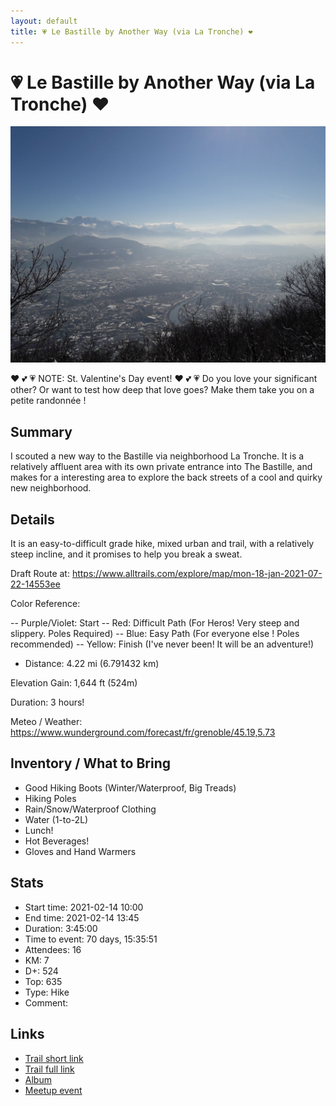 ```yaml
---
layout: default
title: 💗 Le Bastille by Another Way (via La Tronche) ❤️ 
---
```


# 💗 Le Bastille by Another Way (via La Tronche) ❤️ 

![2021-02-14](../img/orig/2021-02-14.jpg)

❤️ 💕 💗 NOTE: St. Valentine's Day event! ❤️ 💕 💗
Do you love your significant other? Or want to test how deep that love goes? Make them take you on a petite randonnée !

##  Summary 

I scouted a new way to the Bastille via neighborhood La Tronche. It is a relatively affluent area with its own private entrance into The Bastille, and makes for a interesting area to explore the back streets of a cool and quirky new neighborhood.

##  Details 

It is an easy-to-difficult grade hike, mixed urban and trail, with a relatively steep incline, and it promises to help you break a sweat.

Draft Route at:
https://www.alltrails.com/explore/map/mon-18-jan-2021-07-22-14553ee

Color Reference:

-- Purple/Violet: Start
-- Red: Difficult Path (For Heros! Very steep and slippery. Poles Required)
-- Blue: Easy Path (For everyone else ! Poles recommended)
-- Yellow: Finish (I've never been! It will be an adventure!)

* Distance:
4.22 mi (6.791432 km)

Elevation Gain:
1,644 ft (524m)

Duration:
3 hours!

Meteo / Weather:
https://www.wunderground.com/forecast/fr/grenoble/45.19,5.73

##  Inventory / What to Bring 

- Good Hiking Boots (Winter/Waterproof, Big Treads)
- Hiking Poles
- Rain/Snow/Waterproof Clothing
- Water (1-to-2L)
- Lunch!
- Hot Beverages!
- Gloves and Hand Warmers

## Stats

- Start time: 2021-02-14 10:00
- End time: 2021-02-14 13:45
- Duration: 3:45:00
- Time to event: 70 days, 15:35:51
- Attendees: 16
- KM: 7
- D+: 524
- Top: 635
- Type: Hike
- Comment: 

## Links

- [Trail short link](https://s.42l.fr/TqWwBB03)
- [Trail full link]()
- [Album](https://binnette.github.io/GacImg2021/2021-02-14-Le-Bastille-by-Another-Way-via-La-Tronche.html)
- [Meetup event](https://www.meetup.com/grenoble-adventure-club-english-french/events/275008068/)
